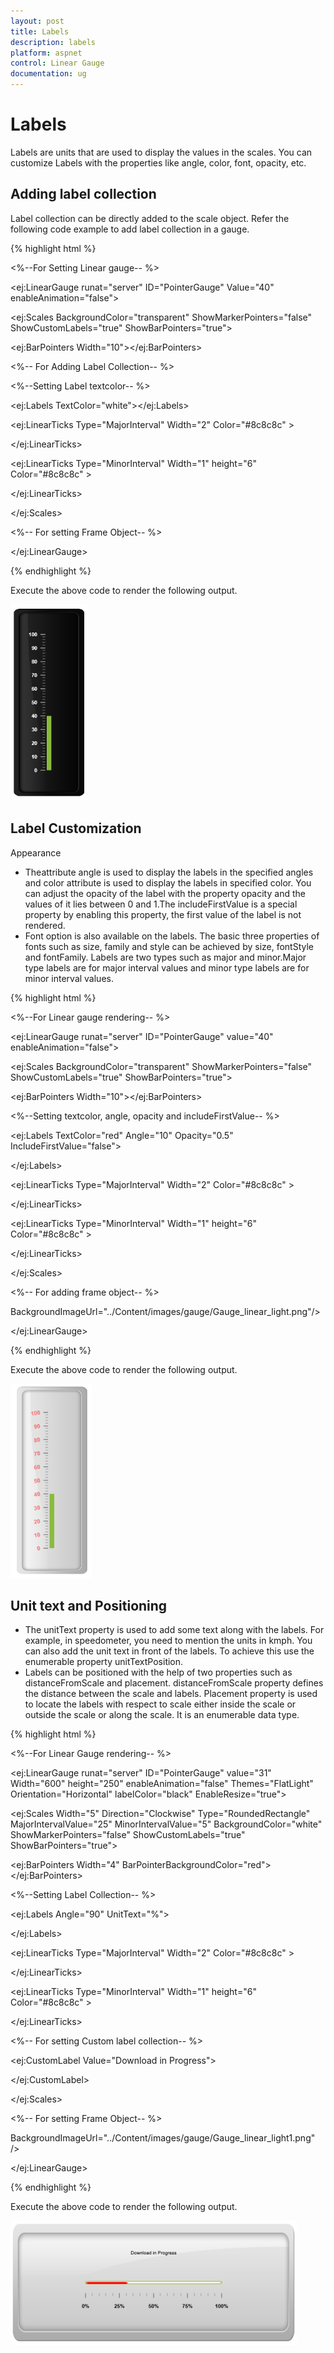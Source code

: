 ```yaml
---
layout: post
title: Labels
description: labels
platform: aspnet
control: Linear Gauge
documentation: ug
---
```


# Labels

Labels are units that are used to display the values in the scales. You can customize Labels with the properties like angle, color, font, opacity, etc.

## Adding label collection 

Label collection can be directly added to the scale object. Refer the following code example to add label collection in a gauge.

{% highlight html %}

<%--For Setting Linear gauge-- %>

<ej:LinearGauge runat="server" ID="PointerGauge" Value="40" enableAnimation="false">

<Scales>

<ej:Scales BackgroundColor="transparent" ShowMarkerPointers="false" ShowCustomLabels="true" ShowBarPointers="true">

<Border Color="transparent" Width="0" />

<BarPointerCollection>

<ej:BarPointers Width="10"></ej:BarPointers>

</BarPointerCollection>

<%-- For Adding Label Collection-- %>

<%--Setting Label textcolor-- %>

<LabelCollection>

<ej:Labels TextColor="white"></ej:Labels>

</LabelCollection>

<TickCollection >

<ej:LinearTicks Type="MajorInterval" Width="2" Color="#8c8c8c" >

<DistanceFromScale X="7" Y="0" />

</ej:LinearTicks>

<ej:LinearTicks Type="MinorInterval" Width="1" height="6" Color="#8c8c8c" >

<DistanceFromScale X="7" Y="0" />

</ej:LinearTicks>

</TickCollection>

</ej:Scales>

</Scales>

<%-- For setting Frame Object-- %>

<Frame InnerWidth="8" OuterWidth="10" backgroundImageUrl="../Content/images/gauge/Gauge_linear_dark1.png" />



</ej:LinearGauge>

{% endhighlight %}





Execute the above code to render the following output.

![](Labels_images/Labels_img1.png)



## Label Customization

Appearance

* Theattribute angle is used to display the labels in the specified angles and color attribute is used to display the labels in specified color. You can adjust the opacity of the label with the property opacity and the values of it lies between 0 and 1.The includeFirstValue is a special property by enabling this property, the first value of the label is not rendered.
* Font option is also available on the labels. The basic three properties of fonts such as size, family and style can be achieved by size, fontStyle and fontFamily. Labels are two types such as major and minor.Major type labels are for major interval values and minor type labels are for minor interval values.

{% highlight html %}

<%--For Linear gauge rendering-- %>

<ej:LinearGauge runat="server" ID="PointerGauge" value="40" enableAnimation="false">

<Scales>

<ej:Scales BackgroundColor="transparent" ShowMarkerPointers="false" ShowCustomLabels="true" ShowBarPointers="true">

<Border Color="transparent" Width="0" />

<BarPointerCollection>

<ej:BarPointers Width="10"></ej:BarPointers>

</BarPointerCollection>

<%--Setting textcolor, angle, opacity and includeFirstValue-- %>

<LabelCollection>

<ej:Labels TextColor="red" Angle="10" Opacity="0.5" IncludeFirstValue="false">

<Font Size="12px" FontFamily="Arial" fontStyle="bold"></Font>

</ej:Labels>

</LabelCollection>

<TickCollection >

<ej:LinearTicks Type="MajorInterval" Width="2" Color="#8c8c8c" >

<DistanceFromScale X="7" Y="0" />

</ej:LinearTicks>

<ej:LinearTicks Type="MinorInterval" Width="1" height="6" Color="#8c8c8c" >

<DistanceFromScale X="7" Y="0" />

</ej:LinearTicks>

</TickCollection>

</ej:Scales>

</Scales>

<%-- For adding frame object-- %>



<Frame InnerWidth="8" OuterWidth="10"

BackgroundImageUrl="../Content/images/gauge/Gauge_linear_light.png"/>

</ej:LinearGauge>

{% endhighlight %}





Execute the above code to render the following output.


![](Labels_images/Labels_img2.png)



## Unit text and Positioning

* The unitText property is used to add some text along with the labels. For example, in speedometer, you need to mention the units in kmph. You can also add the unit text in front of the labels. To achieve this use the enumerable property unitTextPosition. 
* Labels can be positioned with the help of two properties such as distanceFromScale and placement. distanceFromScale property defines the distance between the scale and labels. Placement property is used to locate the labels with respect to scale either inside the scale or outside the scale or along the scale. It is an enumerable data type.

{% highlight html %}

<%--For Linear Gauge rendering-- %>

<ej:LinearGauge runat="server" ID="PointerGauge" value="31" Width="600" height="250" enableAnimation="false" Themes="FlatLight" Orientation="Horizontal" labelColor="black" EnableResize="true">

<Scales>

<ej:Scales Width="5" Direction="Clockwise" Type="RoundedRectangle" MajorIntervalValue="25" MinorIntervalValue="5" BackgroundColor="white" ShowMarkerPointers="false" ShowCustomLabels="true" ShowBarPointers="true">

<Border Color="#AEC75F" Width="2" />

<BarPointerCollection>

<ej:BarPointers Width="4" BarPointerBackgroundColor="red"></ej:BarPointers>

</BarPointerCollection>

<%--Setting Label Collection-- %>

<LabelCollection>

<ej:Labels  Angle="90" UnitText="%">

<DistanceFromScale X="0" Y="60" />

</ej:Labels>

</LabelCollection>

<TickCollection >

<ej:LinearTicks Type="MajorInterval" Width="2" Color="#8c8c8c" >

<DistanceFromScale X="20" Y="0" />

</ej:LinearTicks>

<ej:LinearTicks Type="MinorInterval" Width="1" height="6" Color="#8c8c8c" >

<DistanceFromScale X="20" Y="0" />

</ej:LinearTicks>

</TickCollection>

<%-- For setting Custom label collection-- %>

<CustomLabelCollection>

<ej:CustomLabel Value="Download in Progress">

<Position X="49" Y="25" />

</ej:CustomLabel>

</CustomLabelCollection>

</ej:Scales>

</Scales>

<%-- For setting Frame Object-- %>

<Frame InnerWidth="8" OuterWidth="10"

BackgroundImageUrl="../Content/images/gauge/Gauge_linear_light1.png" />

</ej:LinearGauge>

{% endhighlight %}





Execute the above code to render the following output.


![](Labels_images/Labels_img3.png)



